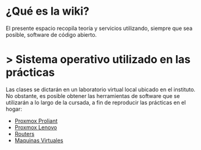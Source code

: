 <!-- TITLE: Inicio -->
<!-- SUBTITLE: Bienvenidos a la wiki del ITEL -->

# ¿Qué es la wiki?
El presente espacio recopila teoría y servicios utilizando, siempre que sea posible, software de código abierto.
# > **Sistema operativo utilizado en las prácticas**
Las clases se dictarán en un laboratorio virtual local ubicado en el instituto. No obstante, es posible obtener las herramientas de software que se utilizarán a lo largo de la cursada, a fin de reproducir las prácticas en el hogar:
* [Proxmox Proliant](https://192.168.0.100:8006)
* [Proxmox Lenovo](https://192.168.0.111:8006)
* [Routers](routers)
* [Maquinas Virtuales](maquinas)